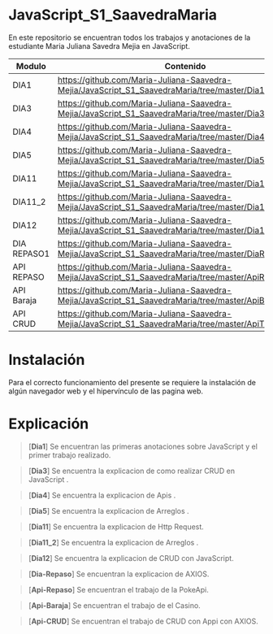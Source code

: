 # JavaScript_S1_SaavedraMaria

En este repositorio se encuentran todos los trabajos y anotaciones de la estudiante Maria Juliana Savedra Mejia en JavaScript.


| Modulo | Contenido |
|--|--|
| DIA1 |https://github.com/Maria-Juliana-Saavedra-Mejia/JavaScript_S1_SaavedraMaria/tree/master/Dia1|
| DIA3 |https://github.com/Maria-Juliana-Saavedra-Mejia/JavaScript_S1_SaavedraMaria/tree/master/Dia3|
| DIA4 |https://github.com/Maria-Juliana-Saavedra-Mejia/JavaScript_S1_SaavedraMaria/tree/master/Dia4|
| DIA5 |https://github.com/Maria-Juliana-Saavedra-Mejia/JavaScript_S1_SaavedraMaria/tree/master/Dia5|
| DIA11 |https://github.com/Maria-Juliana-Saavedra-Mejia/JavaScript_S1_SaavedraMaria/tree/master/Dia11|
| DIA11_2 |https://github.com/Maria-Juliana-Saavedra-Mejia/JavaScript_S1_SaavedraMaria/tree/master/Dia11_2|
| DIA12 |https://github.com/Maria-Juliana-Saavedra-Mejia/JavaScript_S1_SaavedraMaria/tree/master/Dia12|
| DIA REPASO1 |https://github.com/Maria-Juliana-Saavedra-Mejia/JavaScript_S1_SaavedraMaria/tree/master/DiaRepaso1|
| API REPASO |https://github.com/Maria-Juliana-Saavedra-Mejia/JavaScript_S1_SaavedraMaria/tree/master/ApiRepaso|
| API Baraja |https://github.com/Maria-Juliana-Saavedra-Mejia/JavaScript_S1_SaavedraMaria/tree/master/ApiBaraja|
| API CRUD |https://github.com/Maria-Juliana-Saavedra-Mejia/JavaScript_S1_SaavedraMaria/tree/master/ApiTrabajoNuevo|


# **Instalación**

Para el correcto funcionamiento del presente se requiere la instalación de algún navegador web y el hipervínculo de las pagina web.

# **Explicación**

> [**Dia1**]
Se encuentran las primeras anotaciones sobre JavaScript y el primer trabajo realizado. 

> [**Dia3**]
Se encuentra la explicacion de como realizar CRUD en JavaScript . 

> [**Dia4**]
Se encuentra la explicacion de Apis . 

> [**Dia5**]
Se encuentra la explicacion de Arreglos . 

> [**Dia11**]
Se encuentra la explicacion de Http Request. 

> [**Dia11_2**]
Se encuentra la explicacion de Arreglos . 

> [**Dia12**]
Se encuentra la explicacion de CRUD con JavaScript. 

> [**Dia-Repaso**]
Se encuentran la explicacion de AXIOS. 

> [**Api-Repaso**]
Se encuentran el trabajo de la PokeApi. 

> [**Api-Baraja**]
Se encuentran el trabajo de el Casino. 

> [**Api-CRUD**]
Se encuentran el trabajo de CRUD con Appi con AXIOS. 